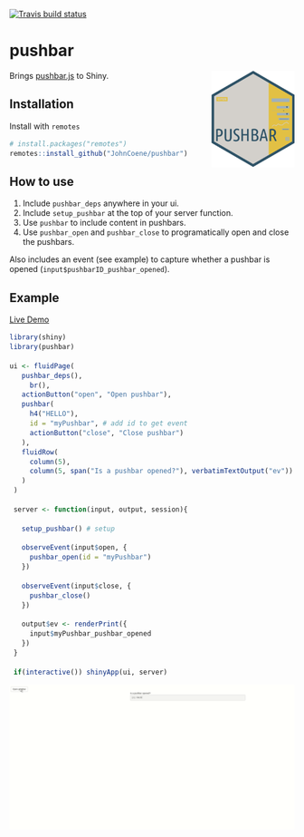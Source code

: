 [![Travis build status](https://travis-ci.org/JohnCoene/pushbar.svg?branch=master)](https://travis-ci.org/JohnCoene/pushbar)

# pushbar

<img src="man/figures/logo.png" align = "right" height = "170px" />

Brings [pushbar.js](https://oncebot.github.io/pushbar.js/) to Shiny.

## Installation

Install with `remotes`

``` r
# install.packages("remotes")
remotes::install_github("JohnCoene/pushbar")
```

## How to use

1. Include `pushbar_deps` anywhere in your ui.
2. Include `setup_pushbar` at the top of your server function.
3. Use `pushbar` to include content in pushbars. 
4. Use `pushbar_open` and `pushbar_close` to programatically open and close the pushbars.

Also includes an event (see example) to capture whether a pushbar is opened (`input$pushbarID_pushbar_opened`).

## Example

[Live Demo](https://shiny.john-coene.com/pushbar)

``` r
library(shiny)
library(pushbar)

ui <- fluidPage(
   pushbar_deps(),
	 br(),
   actionButton("open", "Open pushbar"),
   pushbar(
     h4("HELLO"),
     id = "myPushbar", # add id to get event
     actionButton("close", "Close pushbar")
   ),
   fluidRow(
     column(5),
     column(5, span("Is a pushbar opened?"), verbatimTextOutput("ev"))
   )
 )
 
 server <- function(input, output, session){

   setup_pushbar() # setup

   observeEvent(input$open, {
     pushbar_open(id = "myPushbar")
   })  

   observeEvent(input$close, {
     pushbar_close()
   })  

   output$ev <- renderPrint({
     input$myPushbar_pushbar_opened
   })
 }
 
 if(interactive()) shinyApp(ui, server)
```

![](pushbar.gif)

